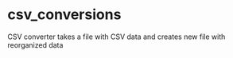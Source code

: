 # csv_conversions
CSV converter takes a file with CSV data and creates new file with reorganized data
